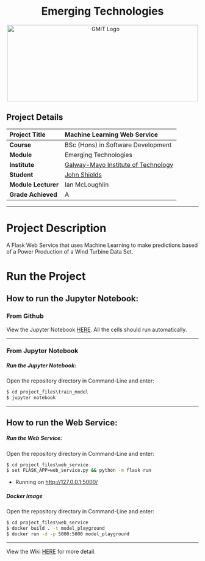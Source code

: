 <h1 align="center">Emerging Technologies</h1>

<a href="https://www.gmit.ie/" >
<p align="center"><img src="https://i.ibb.co/f1ZQSkt/logo-gmit.png"
alt="GMIT Logo" width="500" height="200"/>
</p></a>

## Project Details
| **Project Title** | Machine Learning Web Service |
| :------------- |:-------------|
| **Course**              | BSc (Hons) in Software Development |
| **Module**              | Emerging Technologies |
| **Institute**           | [Galway-Mayo Institute of Technology](https://www.gmit.ie/) |
| **Student**            | [John Shields](https://github.com/johnshields) |
| **Module Lecturer**     | Ian McLoughlin |
| **Grade Achieved**      | A |

***
# Project Description 
A Flask Web Service that uses Machine Learning to make predictions based of a Power Production of a Wind Turbine Data Set.

# Run the Project
## How to run the Jupyter Notebook:
### From Github
View the Jupyter Notebook [HERE](https://github.com/johnshields/ML-Web-Service/blob/main/project_files/train_model/train_model.ipynb). All the cells should run automatically.
***
### From Jupyter Notebook
##### Run the Jupyter Notebook:
Open the repository directory in Command-Line and enter:
```cmd
$ cd project_files\train_model
$ jupyter notebook
```
***

## How to run the Web Service:
##### Run the Web Service:
Open the repository directory in Command-Line and enter:
```cmd
$ cd project_files\web_service
$ set FLASK_APP=web_service.py && python -m flask run
```
* Running on http://127.0.0.1:5000/

##### Docker Image
Open the repository directory in Command-Line and enter:
```cmd
$ cd project_files\web_service
$ docker build . -t model_playground
$ docker run -d -p 5000:5000 model_playground
```
***
View the Wiki [HERE](https://github.com/johnshields/ML-Web-Service/wiki) for more detail.
